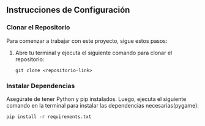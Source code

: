 ## Instrucciones de Configuración

### Clonar el Repositorio

Para comenzar a trabajar con este proyecto, sigue estos pasos:

1. Abre tu terminal y ejecuta el siguiente comando para clonar el repositorio:

    ```En la terminal escribe y dale enter:
    git clone <repositorio-link>
    ```

### Instalar Dependencias

Asegúrate de tener Python y pip instalados. Luego, ejecuta el siguiente comando en la terminal para instalar las dependencias necesarias(pygame):
```En la terminal escribe y dale enter:
pip install -r requirements.txt
